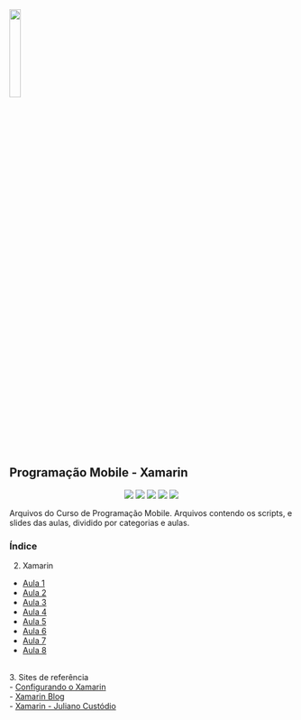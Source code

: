 <img src="https://user-images.githubusercontent.com/61523977/177602277-0cb2a53d-e415-4462-9244-e241e9f8ac3c.png" width="20%" heigth="20%">
<h2 align"center">Programação Mobile - Xamarin</h1>
<p align="center">
<img src="http://img.shields.io/static/v1?label=STATUS&message=EM%20DESENVOLVIMENTO&color=GREEN&style=for-the-badge"/>
<img src="https://img.shields.io/badge/HTML5-E34F26?style=for-the-badge&logo=html5&logoColor=white"/>
<img src="https://img.shields.io/badge/CSS3-1572B6?style=for-the-badge&logo=css3&logoColor=white"/>
<img src="https://img.shields.io/badge/C%23-239120?style=for-the-badge&logo=c-sharp&logoColor=white"/>
<img src="https://img.shields.io/github/stars/Amaral1973/progmobile?style=social"/>
</p>
Arquivos do Curso de Programação Mobile. Arquivos contendo os scripts, e slides das aulas, dividido por categorias e aulas.

<p><h3>Índice</h3></p>

2. Xamarin<br/>
  - <a href="https://github.com/Amaral1973/progmobile/tree/main/xamarin/1%20Aula">Aula 1</a><br/>
  - <a href="https://github.com/Amaral1973/progmobile/tree/main/xamarin/2%20Aula">Aula 2</a><br/>
  - <a href="https://github.com/Amaral1973/progmobile/tree/main/xamarin/3%20Aula">Aula 3</a><br/>
  - <a href="https://github.com/Amaral1973/progmobile/tree/main/xamarin/4%20Aula">Aula 4</a><br/>
  - <a href="https://github.com/Amaral1973/progmobile/tree/main/xamarin/5%20Aula">Aula 5</a><br/>
  - <a href="https://github.com/Amaral1973/progmobile/tree/main/xamarin/6%20Aula">Aula 6</a><br/>
  - <a href="https://github.com/Amaral1973/progmobile/tree/main/xamarin/7%20Aula">Aula 7</a><br/>
  - <a href="https://github.com/Amaral1973/progmobile/tree/main/xamarin/8%20Aula">Aula 8</a><br/>
  
<br/>
3. Sites de referência<br/>
 - <a href="https://www.youtube.com/watch?v=TFljDFtgTZE" target="_blank">Configurando o Xamarin</a><br/>
 - <a href="https://devblogs.microsoft.com/xamarin/" target="_blank">Xamarin Blog</a><br/>
 - <a href="https://julianocustodio.com.br/category/xamarin/" target="_blank">Xamarin - Juliano Custódio</a><br/>

